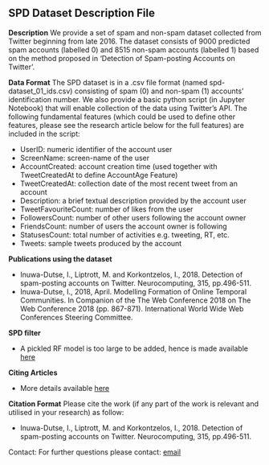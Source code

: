 ## SPD Dataset Description File

**Description**
We provide a set of spam and non-spam dataset collected from Twitter beginning from late 2016.
The dataset consists of 9000 predicted spam accounts (labelled 0) and 8515 non-spam accounts (labelled 1) based on the method proposed in ‘Detection of Spam-posting Accounts on Twitter’.

**Data Format**
The SPD dataset is in a .csv file format (named spd-dataset_01_ids.csv) consisting of spam (0) and non-spam (1) accounts’ identification number. We also provide a basic python script (in Jupyter Notebook) that will enable collection of the data using Twitter’s API. The following fundamental features (which could be used to define other features, please see the research article below for the full features) are included in the script:

 - UserID: numeric identifier of the account user
 - ScreenName: screen-name of the user
 - AccountCreated: account creation time (used together with TweetCreatedAt to define AccountAge Feature)
 - TweetCreatedAt: collection date of the most recent tweet from an account
 - Description: a brief textual description provided by the account user
 - TweetFavouriteCount: number of likes from the user
 - FollowersCount: number of other users following the account owner
 - FriendsCount: number of users the account owner is following
 - StatusesCount: total number of activities e.g. tweeting, RT, etc.
 - Tweets: sample tweets produced by the account

**Publications using the dataset**
* Inuwa-Dutse, I., Liptrott, M. and Korkontzelos, I., 2018. Detection of spam-posting accounts on Twitter. Neurocomputing, 315, pp.496-511.
* Inuwa-Dutse, I., 2018, April. Modelling Formation of Online Temporal Communities. In Companion of the The Web Conference 2018 on The Web Conference 2018 (pp. 867-871). International World Wide Web Conferences Steering Committee.

**SPD filter**
* A pickled RF model is too large to be added, hence is made available [here](https://www.dropbox.com/s/eohxg2yxt46z4f5/trained_rf.pkl?dl=0)

**Citing Articles**
* More details available [here](https://scholar.google.com/scholar?oi=bibs&hl=en&cites=13388536627378846215)


**Citation Format** Please cite the work (if any part of the work is relevant and utilised in your research) as follow:
* Inuwa-Dutse, I., Liptrott, M. and Korkontzelos, I., 2018. Detection of spam-posting accounts on Twitter. Neurocomputing, 315, pp.496-511.

Contact: For further questions please contact: [email](dutsei@edgehill.ac.uk)

